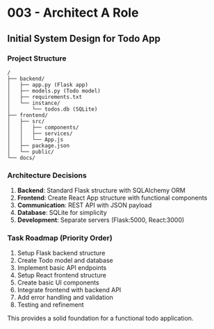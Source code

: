# 003 - Architect A Role

## Initial System Design for Todo App

### Project Structure
```
/
├── backend/
│   ├── app.py (Flask app)
│   ├── models.py (Todo model)
│   ├── requirements.txt
│   └── instance/
│       └── todos.db (SQLite)
├── frontend/
│   ├── src/
│   │   ├── components/
│   │   ├── services/
│   │   └── App.js
│   ├── package.json
│   └── public/
└── docs/
```

### Architecture Decisions
1. **Backend**: Standard Flask structure with SQLAlchemy ORM
2. **Frontend**: Create React App structure with functional components
3. **Communication**: REST API with JSON payload
4. **Database**: SQLite for simplicity
5. **Development**: Separate servers (Flask:5000, React:3000)

### Task Roadmap (Priority Order)
1. Setup Flask backend structure
2. Create Todo model and database
3. Implement basic API endpoints
4. Setup React frontend structure
5. Create basic UI components
6. Integrate frontend with backend API
7. Add error handling and validation
8. Testing and refinement

This provides a solid foundation for a functional todo application.